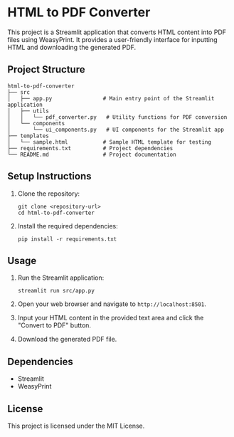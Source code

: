 # HTML to PDF Converter

This project is a Streamlit application that converts HTML content into PDF files using WeasyPrint. It provides a user-friendly interface for inputting HTML and downloading the generated PDF.

## Project Structure

```
html-to-pdf-converter
├── src
│   ├── app.py                # Main entry point of the Streamlit application
│   ├── utils
│   │   └── pdf_converter.py   # Utility functions for PDF conversion
│   └── components
│       └── ui_components.py   # UI components for the Streamlit app
├── templates
│   └── sample.html           # Sample HTML template for testing
├── requirements.txt          # Project dependencies
└── README.md                 # Project documentation
```

## Setup Instructions

1. Clone the repository:
   ```
   git clone <repository-url>
   cd html-to-pdf-converter
   ```

2. Install the required dependencies:
   ```
   pip install -r requirements.txt
   ```

## Usage

1. Run the Streamlit application:
   ```
   streamlit run src/app.py
   ```

2. Open your web browser and navigate to `http://localhost:8501`.

3. Input your HTML content in the provided text area and click the "Convert to PDF" button.

4. Download the generated PDF file.

## Dependencies

- Streamlit
- WeasyPrint

## License

This project is licensed under the MIT License.